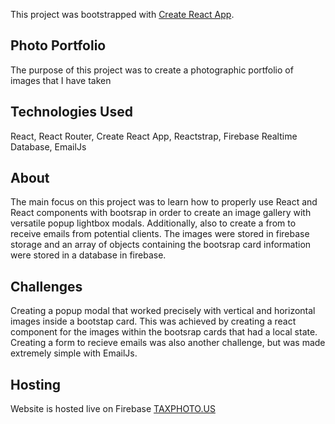 This project was bootstrapped with [Create React App](https://github.com/facebook/create-react-app).

## Photo Portfolio

The purpose of this project was to create a photographic portfolio of images that I have taken

## Technologies Used

React, React Router, Create React App, Reactstrap, Firebase Realtime Database, EmailJs

## About

The main focus on this project was to learn how to properly use React and React components with bootsrap in order to create an image gallery with versatile popup lightbox modals. Additionally, also to create a from to receive emails from potential clients. The images were stored in firebase storage and an array of objects containing the bootsrap card information were stored in a database in firebase. 

## Challenges

Creating a popup modal that worked precisely with vertical and horizontal images inside a bootstap card. This was achieved by creating a react component for the images within the bootsrap cards that had a local state. Creating a form to recieve emails was also another challenge, but was made extremely simple with EmailJs.

## Hosting

Website is hosted live on Firebase [TAXPHOTO.US](TAXPHOTO.US)

